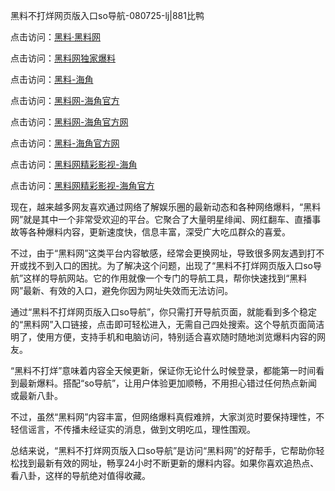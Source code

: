黑料不打烊网页版入口so导航-080725-lj|881比鸭

点击访问：<a href="https://heiliaotlyq53.pages.dev">黑料·黑料网</a>

点击访问：<a href="https://heiliaoyvnrda.pages.dev">黑料网独家爆料</a>

点击访问：<a href="https://heiliaokof3cy.pages.dev">黑料-海角</a>

点击访问：<a href="https://heiliaolvzlu3.pages.dev">黑料网-海角官方</a>

点击访问：<a href="https://heiliao3gvg9x.pages.dev">黑料网-海角官方网</a>

点击访问：<a href="https://heiliaoxfe5rb.pages.dev">黑料-海角官方网</a>

点击访问：<a href="https://heiliaoubleqx.pages.dev">黑料网精彩影视-海角</a>

点击访问：<a href="https://heiliaokof3cy.pages.dev">黑料网精彩影视-海角官方</a>

现在，越来越多网友喜欢通过网络了解娱乐圈的最新动态和各种网络爆料，“黑料网”就是其中一个非常受欢迎的平台。它聚合了大量明星绯闻、网红翻车、直播事故等各种爆料内容，更新速度快，信息丰富，深受广大吃瓜群众的喜爱。

不过，由于“黑料网”这类平台内容敏感，经常会更换网址，导致很多网友遇到打不开或找不到入口的困扰。为了解决这个问题，出现了“黑料不打烊网页版入口so导航”这样的导航网站。它的作用就像一个专门的导航工具，帮你快速找到“黑料网”最新、有效的入口，避免你因为网址失效而无法访问。

通过“黑料不打烊网页版入口so导航”，你只需打开导航页面，就能看到多个稳定的“黑料网”入口链接，点击即可轻松进入，无需自己四处搜索。这个导航页面简洁明了，使用方便，支持手机和电脑访问，特别适合喜欢随时随地浏览爆料内容的网友。

“黑料不打烊”意味着内容全天候更新，保证你无论什么时候登录，都能第一时间看到最新爆料。搭配“so导航”，让用户体验更加顺畅，不用担心错过任何热点新闻或最新八卦。

不过，虽然“黑料网”内容丰富，但网络爆料真假难辨，大家浏览时要保持理性，不轻信谣言，不传播未经证实的消息，做到文明吃瓜，理性围观。

总结来说，“黑料不打烊网页版入口so导航”是访问“黑料网”的好帮手，它帮助你轻松找到最新有效的网址，畅享24小时不断更新的爆料内容。如果你喜欢追热点、看八卦，这样的导航绝对值得收藏。

